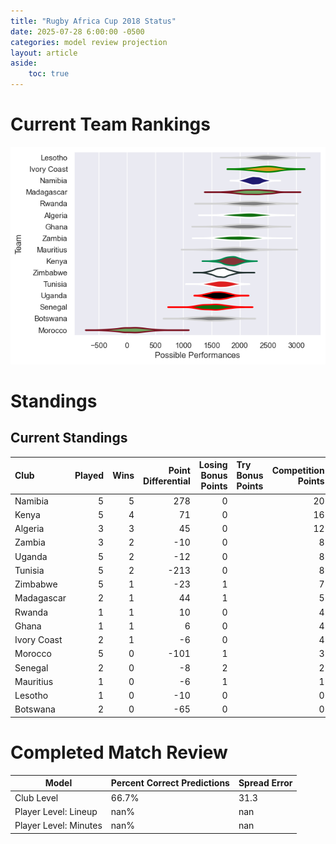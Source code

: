```yaml
---  
title: "Rugby Africa Cup 2018 Status"  
date: 2025-07-28 6:00:00 -0500  
categories: model review projection  
layout: article  
aside:  
    toc: true  
---
```

# Current Team Rankings


![Club Rankings](plots/rankings_Rugby_Africa_Cup_2018.png)
# Standings

## Current Standings


| Club        |   Played |   Wins |   Point Differential |   Losing Bonus Points | Try Bonus Points   |   Competition Points |
|:------------|---------:|-------:|---------------------:|----------------------:|:-------------------|---------------------:|
| Namibia     |        5 |      5 |                  278 |                     0 |                    |                   20 |
| Kenya       |        5 |      4 |                   71 |                     0 |                    |                   16 |
| Algeria     |        3 |      3 |                   45 |                     0 |                    |                   12 |
| Zambia      |        3 |      2 |                  -10 |                     0 |                    |                    8 |
| Uganda      |        5 |      2 |                  -12 |                     0 |                    |                    8 |
| Tunisia     |        5 |      2 |                 -213 |                     0 |                    |                    8 |
| Zimbabwe    |        5 |      1 |                  -23 |                     1 |                    |                    7 |
| Madagascar  |        2 |      1 |                   44 |                     1 |                    |                    5 |
| Rwanda      |        1 |      1 |                   10 |                     0 |                    |                    4 |
| Ghana       |        1 |      1 |                    6 |                     0 |                    |                    4 |
| Ivory Coast |        2 |      1 |                   -6 |                     0 |                    |                    4 |
| Morocco     |        5 |      0 |                 -101 |                     1 |                    |                    3 |
| Senegal     |        2 |      0 |                   -8 |                     2 |                    |                    2 |
| Mauritius   |        1 |      0 |                   -6 |                     1 |                    |                    1 |
| Lesotho     |        1 |      0 |                  -10 |                     0 |                    |                    0 |
| Botswana    |        2 |      0 |                  -65 |                     0 |                    |                    0 |



# Completed Match Review


| Model | Percent Correct Predictions | Spread Error |
| ------ | ------ | ------ |
| Club Level | 66.7% | 31.3 |
| Player Level: Lineup | nan% | nan |
| Player Level: Minutes | nan% | nan |

